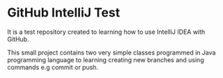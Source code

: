 # GitHub IntelliJ Test

It is a test repository created to learning how to use IntelliJ IDEA with GitHub.

This small project contains two very simple classes programmed in Java programming language to learning creating new
branches and  using commands e.g commit or push.